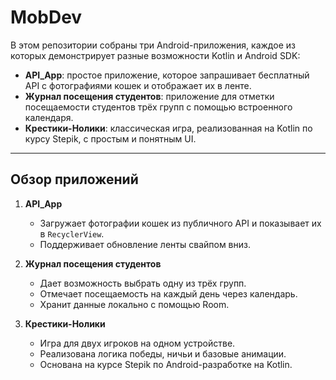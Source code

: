 # MobDev

В этом репозитории собраны три Android-приложения, каждое из которых демонстрирует разные возможности Kotlin и Android SDK:
- **API_App**: простое приложение, которое запрашивает бесплатный API с фотографиями кошек и отображает их в ленте.
- **Журнал посещения студентов**: приложение для отметки посещаемости студентов трёх групп с помощью встроенного календаря.
- **Крестики-Нолики**: классическая игра, реализованная на Kotlin по курсу Stepik, с простым и понятным UI.

---

## Обзор приложений

1. **API_App**  
   - Загружает фотографии кошек из публичного API и показывает их в `RecyclerView`.
   - Поддерживает обновление ленты свайпом вниз.

2. **Журнал посещения студентов**  
   - Дает возможность выбрать одну из трёх групп.
   - Отмечает посещаемость на каждый день через календарь.
   - Хранит данные локально с помощью Room.

3. **Крестики-Нолики**  
   - Игра для двух игроков на одном устройстве.
   - Реализована логика победы, ничьи и базовые анимации.
   - Основана на курсе Stepik по Android-разработке на Kotlin.
